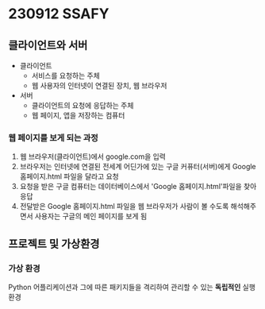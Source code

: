 # 230912 SSAFY
## 클라이언트와 서버
* 클라이언트
  * 서비스를 요청하는 주체
  * 웹 사용자의 인터넷이 연결된 장치, 웹 브라우저
* 서버
  * 클라이언트의 요청에 응답하는 주체
  * 웹 페이지, 앱을 저장하는 컴퓨터
### 웹 페이지를 보게 되는 과정
1. 웹 브라우저(클라이언트)에서 google.com을 입력
2. 브라우저는 인터넷에 연결된 전세계 어딘가에 있는 구글 커퓨터(서버)에게 Google 홈페이지.html 파일을 달라고 요청
3. 요청을 받은 구글 컴퓨터는 데이터베이스에서 'Google 홈페이지.html'파일을 찾아 응답
4. 전달받은 Google 홈페이지.html 파일을 웹 브라우저가 사람이 볼 수도록 해석해주면서 사용자는 구글의 메인 페이지를 보게 됨
## 프로젝트 및 가상환경
### 가상 환경
Python 어플리케이션과 그에 따른 패키지들을 격리하여 관리할 수 있는 <strong>독립적인</strong> 실행 환경